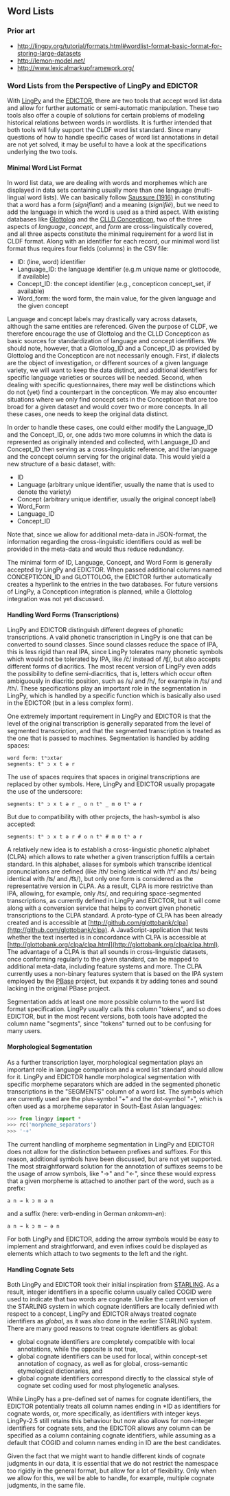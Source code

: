 ## Word Lists

### Prior art

- http://lingpy.org/tutorial/formats.html#wordlist-format-basic-format-for-storing-large-datasets
- http://lemon-model.net/
- http://www.lexicalmarkupframework.org/

### Word Lists from the Perspective of LingPy and EDICTOR

With [LingPy](http://lingpy.org) and the [EDICTOR](http://edictor.digling.org),
there are two tools that accept word list data and allow for further automatic
or semi-automatic manipulation. These two tools also offer a couple of
solutions for certain problems of modeling historical relations between words
in wordlists. It is further intended that both tools will fully support the
CLDF word list standard. Since many questions of how to handle specific cases
of word list annotations in detail are not yet solved, it may be useful to have
a look at the specifications underlying the two tools.

#### Minimal Word List Format 
  
In word list data, we are dealing with words and morphemes which are displayed
in data sets containing usually more than one language (multi-lingual word
lists). We can basically follow [Saussure (1916)](:bib:Saussure1916) in
constituting that a word has a form (*signifiant*) and a meaning
(*signifié*), but we need to add the language in which the word is used as a
third aspect.  With existing databases like [Glottolog](http://glottolog.org)
and the [CLLD Concepticon](http://concepticon.clld.org), two of the three
aspects of *language*, *concept*, and *form* are cross-linguistically covered,
and all three aspects constitute the minimal requirement for a word list in
CLDF format. Along with an identifier for each record, our minimal word list
format thus requires four fields (columns) in the CSV file:

* ID: (line, word) identifier
* Language_ID: the language identifier (e.g.m unique name or glottocode, if available)
* Concept_ID: the concept identifier (e.g., concepticon concept_set, if available)
* Word_form: the word form, the main value, for the given language and the
  given concept 

Language and concept labels may drastically vary across datasets, although the
same entities are referenced. Given the purpose of CLDF, we therefore encourage
the use of Glottolog and the CLLD Concepticon as basic sources for
standardization of language and concept identifiers. We should note, however,
that a Glottolog_ID and a Concept_ID as provided by Glottolog and the
Concepticon are not necessarily enough. First, if dialects are the object of
investigation, or different sources of a given language variety, we will want
to keep the data distinct, and additional identifiers for specific language
varieties or sources will be needed. Second, when dealing with specific
questionnaires, there may well be distinctions which do not (yet) find a
counterpart in the concepticon. We may also encounter situations where we only find
concept sets in the Concepticon that are too broad for a given dataset and
would cover two or more concepts. In all these cases, one needs to keep the
original data distinct.
 
In order to handle these cases, one could either modify the Language_ID and the
Concept_ID, or, one adds two more columns in which the data is represented as
originally intended and collected, with Language_ID and Concept_ID then serving
as a cross-linguistic reference, and the language and the concept column
serving for the original data. This would yield a new structure of a basic
dataset, with:

* ID
* Language (arbitrary unique identifier, usually the name that is used to
  denote the variety)
* Concept (arbitrary unique identifier, usually the original concept label)  
* Word_Form
* Language_ID
* Concept_ID

Note that, since we allow for additional meta-data in JSON-format, the
information regarding the cross-linguistic identifiers could as well be
provided in the meta-data and would thus reduce redundancy. 
 
The minimal form of ID, Language, Concept, and Word Form is generally accepted
by LingPy and EDICTOR. When passed additional columns named CONCEPTICON_ID and
GLOTTOLOG, the EDICTOR further automatically creates a hyperlink to the entries
in the two databases. For future versions of LingPy, a Concepticon
integration is planned, while a Glottolog integration was not yet discussed.
 
#### Handling Word Forms (Transcriptions)

LingPy and EDICTOR distinguish different degrees of phonetic transcriptions. A
valid phonetic transcription in LingPy is one that can be converted to sound
classes. Since sound classes reduce the space of IPA, this is less rigid than
real IPA, since LingPy tolerates many phonetic symbols which would not be
tolerated by IPA, like /č/ instead of /ʧ/, but also accepts different forms of
diacritics. The most recent version of LingPy even adds the possibility to
define semi-diacritics, that is, letters which occur often ambiguously in
diacritic position, such as /s/ and /h/, for example in /ts/ and /th/. These
specifications play an important role in the segmentation in LingPy, which is
handled by a specific function which is basically also used in the EDICTOR (but
in a less complex form). 

One extremely important requirement in LingPy and EDICTOR is that the level of
the original transcription is generally separated from the level of segmented
transcription, and that the segmented transcription is treated as the one that
is passed to machines. Segmentation is handled by adding spaces:

```text
word form: tʰɔxtər
segments: tʰ ɔ x t ə r
```

The use of spaces requires that spaces in original transcriptions are replaced
by other symbols. Here, LingPy and EDICTOR usually propagate the use of the
underscore:

```text 
segments: tʰ ɔ x t ə r _ o n tʰ _ m ʊ tʰ ə r
```

But due to compatibility with other projects, the hash-symbol is also accepted:

```text 
segments: tʰ ɔ x t ə r # o n tʰ # m ʊ tʰ ə r
```

A relatively new idea is to establish a cross-linguistic phonetic alphabet
(CLPA) which allows to rate whether a given transcription fulfills a certain
standard. In this alphabet, aliases for symbols which transcribe identical
pronunciations are defined (like /th/ being identical with /tʰ/ and /ts/
being identical with /ʦ/ and /t͡s/), but only one form is considered as the
representative version in CLPA. As a result, CLPA is more restrictive than IPA,
allowing, for example, only /ts/, and requiring space-segmented transcriptions,
as currently defined in LingPy and EDICTOR, but it will come along with a
conversion service that helps to convert given phonetic transcriptions to the
CLPA standard.  A proto-type of CLPA has been already created and is accessible
at [http://github.com/glottobank/clpa](http://github.com/glottobank/clpa).  A
JavaScript-application that tests whether the text inserted is in concordance
with CLPA is accessible at
[http://glottobank.org/clpa/clpa.html](http://glottobank.org/clpa/clpa.html).
The advantage of a CLPA is that all sounds in cross-linguistic datasets, once
conforming regularly to the given standard, can be mapped to additional
meta-data, including feature systems and more. The CLPA currently uses a
non-binary features system that is based on the IPA system employed by the
[PBase](http://pbase.phon.chass.ncsu.edu) project, but expands it by adding
tones and sound lacking in the original PBase project.

Segmentation adds at least one more possible column to the word list format
specification. LingPy usually calls this column "tokens", and so does EDICTOR,
but in the most recent versions, both tools have adopted the column name
"segments", since "tokens" turned out to be confusing for many users. 

#### Morphological Segmentation

As a further transcription layer, morphological segmentation plays an important
role in language comparison and a word list standard should allow for it.
LingPy and EDICTOR handle morphological segmentation with specific morpheme
separators which are added in the segmented phonetic transcriptions in the
"SEGMENTS" column of a word list. The symbols which are currently used are the
plus-symbol "+" and the dot-symbol "◦", which is often used as a morpheme
separator in South-East Asian languages:

```python
>>> from lingpy import *
>>> rc('morpheme_separators')
>>> '◦+'
```

The current handling of morpheme segmentation in LingPy and EDICTOR does not
allow for the distinction between prefixes and suffixes. For this reason,
additional symbols have been discussed, but are not yet supported. The most
straightforward solution for the annotation of suffixes seems to be the usage
of arrow symbols, like "→" and "←", since these would express that a given
morpheme is attached to another part of the word, such as a prefix:

```text
a n → k ɔ m ə n
```

and a suffix (here: verb-ending in German *ankomm-en*):

```text
a n → k ɔ m ← ə n
```

For both LingPy and EDICTOR, adding the arrow symbols would be easy to
implement and straightforward, and even infixes could be displayed as elements
which attach to two segments to the left and the right.

#### Handling Cognate Sets

Both LingPy and EDICTOR took their initial inspiration from
[STARLING](http://starling.rinet.ru). As a result, integer identifiers in a
specific column usually called COGID were used to indicate that two words are
cognate. Unlike the current version of the STARLING system in which cognate
identifiers are locally definied with respect to a concept, LingPy and EDICTOR
always treated cognate identifiers as *global*, as it was also done in the
earlier STARLING system. There are many good reasons to treat cognate
identifiers as global:

* global cognate identifiers are completely compatible with local annotations,
  while the opposite is not true, 
* global cognate identifiers can be used for local, within concept-set
  annotation of cognacy, as well as for global, cross-semantic etymological
  dictionaries, and
* global cognate identifiers correspond directly to the classical style of
  cognate set coding used for most phylogenetic analyses.

While LingPy has a pre-defined set of names for cognate identifiers, the
EDICTOR potentially treats all column names ending in *ID as identifiers for
cognate words, or, more specifically, as identifiers with integer keys.
LingPy-2.5 still retains this behaviour but now also allows for non-integer
identifiers for cognate sets, and the EDICTOR allows any column
can be specified as a column containing cognate identifiers, while assuming as
a default that COGID and column names ending in ID are the best candidates.

Given the fact that we might want to handle different kinds of cognate
judgments in our data, it is essential that we do not restrict the namespace too
rigidly in the general format, but allow for a lot of flexibility. Only when we
allow for this, we will be able to handle, for example, multiple cognate
judgments, in the same file.





